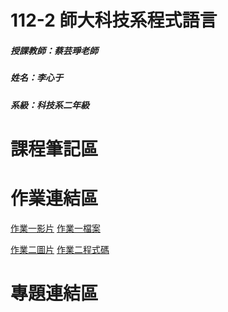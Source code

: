 # 112-2 師大科技系程式語言
##### 授課教師：蔡芸琤老師
##### 姓名：李心于
##### 系級：科技系二年級
# 課程筆記區

# 作業連結區
[作業一影片](https://youtu.be/J5PXe8fHHL4)
[作業一檔案](https://colab.research.google.com/drive/1BchYl6tIhHRfwNIxk1fz6QFd81m_tnSg?hl=zh-tw)

[作業二圖片](json_university.com.png)
[作業二程式碼](HW2)

# 專題連結區

